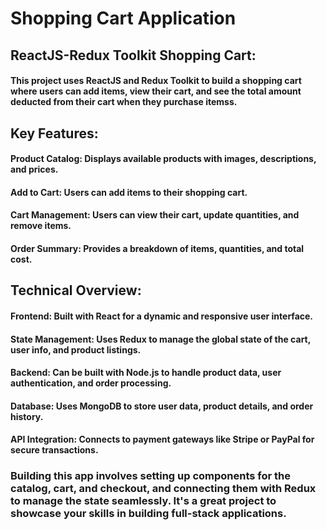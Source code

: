 # Shopping Cart Application
## ReactJS-Redux Toolkit Shopping Cart: 
#### This project uses ReactJS and Redux Toolkit to build a shopping cart where users can add items, view their cart, and see the total amount deducted from their cart when they purchase itemss.

## Key Features:
#### Product Catalog: Displays available products with images, descriptions, and prices.
#### Add to Cart: Users can add items to their shopping cart.
#### Cart Management: Users can view their cart, update quantities, and remove items.
#### Order Summary: Provides a breakdown of items, quantities, and total cost.

## Technical Overview:
#### Frontend: Built with React for a dynamic and responsive user interface.
#### State Management: Uses Redux to manage the global state of the cart, user info, and product listings.
#### Backend: Can be built with Node.js to handle product data, user authentication, and order processing.
#### Database: Uses MongoDB to store user data, product details, and order history.
#### API Integration: Connects to payment gateways like Stripe or PayPal for secure transactions.

### Building this app involves setting up components for the catalog, cart, and checkout, and connecting them with Redux to manage the state seamlessly. It's a great project to showcase your skills in building full-stack applications.
